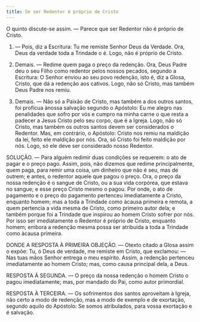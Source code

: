 ```yaml
---
title: Se ser Redentor é próprio de Cristo
---
```


O quinto discute-se assim. — Parece que ser Redentor não é próprio de Cristo.  

1. — Pois, diz a Escritura: Tu me remiste Senhor Deus da Verdade. Ora, Deus da verdade toda a Trindade o é. Logo, não é próprio de Cristo.  

2. Demais. — Redime quem paga o preço da redenção. Ora, Deus Padre deu o seu Filho como redentor pelos nossos pecados, segundo a Escritura: O Senhor enviou ao seu povo redenção, isto é, diz a Glosa, Cristo, que dá a redenção aos cativos. Logo, não só Cristo, mas também Deus Padre nos remiu.  

3. Demais. — Não só a Paixão de Cristo, mas também a dos outros santos, foi profícua ànossa salvação segundo o Apóstolo: Eu me alegro nas penalidades que sofro por vós e cumpro na minha carne o que resta a padecer a Jesus Cristo pelo seu corpo, que é a Igreja. Logo, não só Cristo, mas também os outros santos devem ser considerados o Redentor.  Mas, em contrário, o Apóstolo: Cristo nos remiu na maldição da lei, feito ele maldição por nós. Ora, só Cristo foi feito maldição por nós. Logo, só ele deve ser considerado nosso Redentor.  

SOLUÇÃO. — Para alguém redimir duas condições se requerem: o ato de pagar e o preço pago. Assim, pois, não dizemos que redime principalmente, quem paga, para remir uma coisa, um dinheiro que não é seu, mas de outrem; e antes, o redentor aquele que pagou o preço. Ora, o preço da nossa redenção é o sangue de Cristo, ou a sua vida corpórea, que estava no sangue; e esse preço Cristo mesmo o pagou. Por onde, o ato de pagamento e o preço do pagamento pertenceu imediatamente a Cristo, enquanto homem; mas a toda a Trindade como àcausa primeira e remota, a quem pertencia a vida mesma de Cristo, como primeiro autor dela; e também porque foi a Trindade que inspirou ao homem Cristo sofrer por nós. Por isso ser imediatamente o Redentor é próprio de Cristo, enquanto homem; embora a redenção mesma possa ser atribuída a toda a Trindade como àcausa primeira.  

DONDE A RESPOSTA À PRIMEIRA OBJEÇÃO. — Otexto citado a Glosa assim o expõe: Tu, ó Deus de verdade, me remiste em Cristo, que exclamou: — Nas tuas mãos Senhor entrega o meu espírito. Assim, a redenção pertenceu imediatamente ao homem Cristo; mas, como causa principal dela, a Deus.  

RESPOSTA À SEGUNDA. — O preço da nossa redenção o homem Cristo o pagou imediatamente; mas, por mandado do Pai, como autor primordial.  

RESPOSTA À TERCEIRA. — Os sofrimentos dos santos aproveitam à Igreja, não certo a modo de redenção, mas a modo de exemplo e de exortação, segundo aquilo do Apóstolo: Se somos atribulados, para vossa exortação e é salvação.